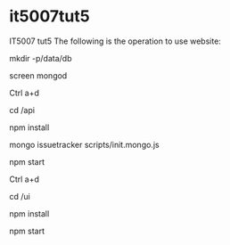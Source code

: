 # it5007tut5
IT5007 tut5
The following is the operation to use website:

mkdir -p/data/db

screen mongod

Ctrl a+d

cd /api 

npm install

mongo issuetracker scripts/init.mongo.js

npm start

Ctrl a+d

cd /ui 

npm install

npm start
